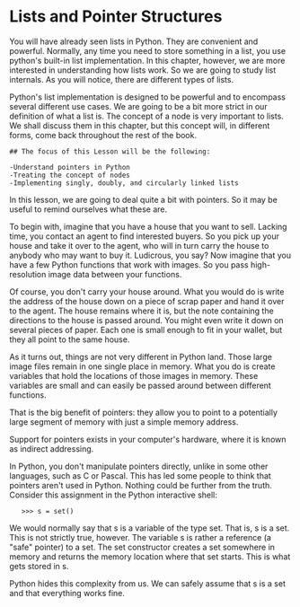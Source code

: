 # Lists and Pointer Structures
You will have already seen lists in Python. They are convenient and powerful. Normally, any time you need to store something in a list, you use python's built-in list implementation. In this chapter, however, we are more interested in understanding how lists work. So we are going to study list internals. As you will notice, there are different types of lists.

Python's list implementation is designed to be powerful and to encompass several different use cases. We are going to be a bit more strict in our definition of what a list is. The concept of a node is very important to lists. We shall discuss them in this chapter, but this concept will, in different forms, come back throughout the rest of the book.
```
## The focus of this Lesson will be the following:

-Understand pointers in Python
-Treating the concept of nodes
-Implementing singly, doubly, and circularly linked lists
```
In this lesson, we are going to deal quite a bit with pointers. So it may be useful to remind ourselves what these are. 

To begin with, imagine that you have a house that you want to sell. Lacking time, you contact an agent to find interested buyers. So you pick up your house and take it over to the agent, who will in turn carry the house to anybody who may want to buy it. Ludicrous, you say? Now imagine that you have a few Python functions that work with images. So you pass high-resolution image data between your functions.

Of course, you don't carry your house around. What you would do is write the address of the house down on a piece of scrap paper and hand it over to the agent. The house remains where it is, but the note containing the directions to the house is passed around. You might even write it down on several pieces of paper. Each one is small enough to fit in your wallet, but they all point to the same house.

As it turns out, things are not very different in Python land. Those large image files remain in one single place in memory. What you do is create variables that hold the locations of those images in memory. These variables are small and can easily be passed around between different functions.

That is the big benefit of pointers: they allow you to point to a potentially large segment of memory with just a simple memory address.

Support for pointers exists in your computer's hardware, where it is known as indirect addressing.

In Python, you don't manipulate pointers directly, unlike in some other languages, such as C or Pascal. This has led some people to think that pointers aren't used in Python. Nothing could be further from the truth. Consider this assignment in the Python interactive shell:
```
   >>> s = set()
```	
	
We would normally say that s is a variable of the type set. That is, s is a set. This is not strictly true, however. The variable s is rather a reference (a "safe" pointer) to a set. The set constructor creates a set somewhere in memory and returns the memory location where that set starts. This is what gets stored in s.

Python hides this complexity from us. We can safely assume that s is a set and that everything works fine.
